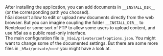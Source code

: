 After installing the application, you can add documents in `__INSTALL_DIR__` (or the corresponding path you choosed).  
h5ai doesn't allow to edit or upload new documents directly from the web browser. But you can imagine coupling the folder `__INSTALL_DIR__` to Nextcloud or some sort of FTP to allow some users to upload content, and use h5ai as a public read-only interface.  
The main configuration file is `_h5ai/private/conf/options.json`. You might want to change some of the documented settings. But there are some more files in `_h5ai/private/conf` you might have a look at.
